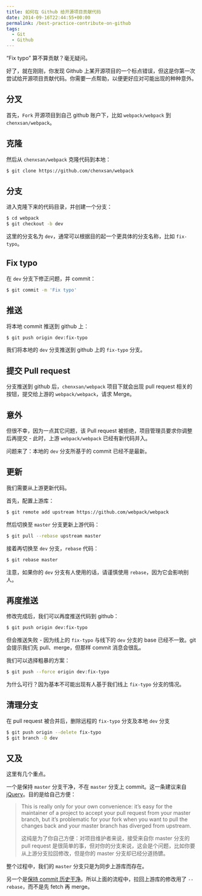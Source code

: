 ```yaml
---
title: 如何在 Github 给开源项目贡献代码
date: 2014-09-16T22:44:55+00:00
permalink: /best-practice-contribute-on-github
tags:
  - Git
  - Github
---
```


“Fix typo” 算不算贡献？毫无疑问。

好了，就在刚刚，你发现 Github 上某开源项目的一个标点错误，但这是你第一次尝试给开源项目贡献代码。你需要一点帮助，以便更好应对可能出现的种种意外。

## 分叉

首先，`Fork` 开源项目到自己 github 账户下，比如 `webpack/webpack` 到 `chenxsan/webpack`。

## 克隆

然后从 `chenxsan/webpack` 克隆代码到本地：

```bash
$ git clone https://github.com/chenxsan/webpack
```

## 分支

进入克隆下来的代码目录，并创建一个分支：

```bash
$ cd webpack
$ git checkout -b dev
```
这里的分支名为 `dev`，通常可以根据目的起一个更具体的分支名称，比如 `fix-typo`。

## Fix typo

在 `dev` 分支下修正问题，并 commit：

```bash
$ git commit -m 'Fix typo'
```

## 推送

将本地 commit 推送到 github 上：

```bash
$ git push origin dev:fix-typo
```
我们将本地的 `dev` 分支推送到 github 上的 `fix-typo` 分支。

## 提交 Pull request

分支推送到 github 后，`chenxsan/webpack` 项目下就会出现 pull request 相关的按钮，提交给上游的 `webpack/webpack`，请求 Merge。

## 意外

但很不幸，因为一点其它问题，该 Pull request 被拒绝，项目管理员要求你调整后再提交 - 此时，上游 `webpack/webpack` 已经有新代码并入。

问题来了：本地的 `dev` 分支所基于的 commit 已经不是最新。

## 更新

我们需要从上游更新代码。

首先，配置上游库：

```bash
$ git remote add upstream https://github.com/webpack/webpack
```
然后切换至 `master` 分支更新上游代码：

```bash
$ git pull --rebase upstream master
```
接着再切换至 `dev` 分支，`rebase` 代码：

```bash
$ git rebase master
```
注意，如果你的 `dev` 分支有人使用的话，请谨慎使用 `rebase`，因为它会影响别人。

## 再度推送

修改完成后，我们可以再度推送代码到 github：

```bash
$ git push origin dev:fix-typo
```
但会推送失败 - 因为线上的 `fix-typo` 与线下的 `dev` 分支的 base 已经不一致。git 会提示我们先 pull、merge，但那样 commit 消息会很乱。

我们可以选择粗暴的方案：

```bash
$ git push --force origin dev:fix-typo
```
为什么可行？因为基本不可能出现有人基于我们线上 `fix-typo` 分支的情况。

## 清理分支

在 pull request 被合并后，删除远程的 `fix-typo` 分支及本地 `dev` 分支

```bash
$ git push origin --delete fix-typo
$ git branch -D dev
```
## 又及

这里有几个重点。

一个是保持 `master` 分支干净，不在 `master` 分支上 commit。这一条建议来自 [jQuery](http://contribute.jquery.org/commits-and-pull-requests/#never-commit-on-master)。目的是给自己方便：

> This is really only for your own convenience: it&#8217;s easy for the maintainer of a project to accept your pull request from your master branch, but it&#8217;s problematic for your fork when you want to pull the changes back and your master branch has diverged from upstream.
> 
> 这纯是为了你自己方便：对项目维护者来说，接受来自你 master 分支的 pull request 是很简单的事，但对你的分支来说，这会是个问题，比如你要从上游分支拉回修改，但是你的 master 分支却已经分道扬镳。

整个过程中，我们的 `master` 分支只是为同步上游库而存在。

另一个是[保持 commit 历史干净](http://ginsys.eu/git-and-github-keeping-a-feature-branch-updated-with-upstream/)。所以上面的流程中，拉回上游库的修改用了 `--rebase`，而不是先 fetch 再 merge。
